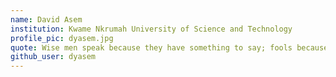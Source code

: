```yaml
---
name: David Asem
institution: Kwame Nkrumah University of Science and Technology
profile_pic: dyasem.jpg
quote: Wise men speak because they have something to say; fools because they have to say something.
github_user: dyasem
---
```

